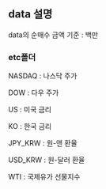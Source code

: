 ## data 설명

data의 순매수 금액 기준 : 백만


### etc폴더

NASDAQ : 나스닥 주가

DOW : 다우 주가

US : 미국 금리

KO : 한국 금리

JPY_KRW : 원-앤 환율

USD_KRW : 원-달러 환율

WTI : 국제유가 선물지수
